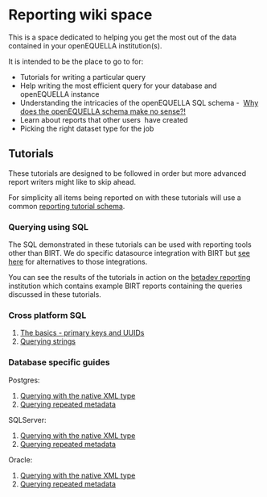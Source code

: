 # Reporting wiki space

This is a space dedicated to helping you get the most out of the data
contained in your openEQUELLA institution(s).

It is intended to be the place to go to for:

- Tutorials for writing a particular query
- Help writing the most efficient query for your database and openEQUELLA
  instance
- Understanding the intricacies of the openEQUELLA SQL schema - 
  [Why does the openEQUELLA schema make no sense?!](SchemaDesign.md)
- Learn about reports that other users  have created
- Picking the right dataset type for the job

## Tutorials

These tutorials are designed to be followed in order but more advanced
report writers might like to skip ahead.

For simplicity all items being reported on with these tutorials will use a
common [reporting tutorial schema](ReportingTutorialSchema.md).

### Querying using SQL

The SQL demonstrated in these tutorials can be used with reporting tools other than BIRT.
We do specific datasource integration with BIRT but [see here](WithoutBIRT.md) for
alternatives to those integrations.

You can see the results of the tutorials in action on the [betadev reporting](https://betadev.equella.net/reports/access/reports.do)
institution which contains example BIRT reports containing the queries discussed in
these tutorials.

### Cross platform SQL

1. [The basics - primary keys and UUIDs](TheBasics.md)
1. [Querying strings](QueryingStrings.md)

### Database specific guides

Postgres:

1. [Querying with the native XML type](postgres/QueryingXMLType.md)
1. [Querying repeated metadata](postgres/RepeatedMetadata.md)

SQLServer:

1. [Querying with the native XML type](sqlserver/QueryingXMLType.md)
1. [Querying repeated metadata](sqlserver/RepeatedMetadata.md)

Oracle:

1. [Querying with the native XML type](oracle/QueryingXMLType.md)
1. [Querying repeated metadata](oracle/RepeatedMetadata.md)
